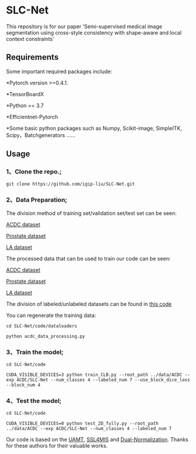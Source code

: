# SLC-Net
This repository is for our paper 'Semi-supervised medical image segmentation using cross-style
consistency with shape-aware and local context constraints'

## Requirements
Some important required packages include:

*Pytorch version >=0.4.1.

*TensorBoardX

*Python == 3.7

*Efficientnet-Pytorch

*Some basic python packages such as Numpy, Scikit-image, SimpleITK, Scipy，Batchgenerators ......

## Usage

### 1、Clone the repo.;
```
git clone https://github.com/igip-liu/SLC-Net.git
```

### 2、Data Preparation;

The division method of training set/validation set/test set can be seen:

[ACDC dataset](https://github.com/igip-liu/SLC-Net/tree/main/data/ACDC)

[Prostate dataset](https://github.com/igip-liu/SLC-Net/tree/main/data/Prostate)

[LA dataset](https://github.com/yulequan/UA-MT/tree/master/data)

The processed data that can be used to train our code can be seen:

[ACDC dataset](https://github.com/igip-liu/SLC-Net/tree/main/data/ACDC/data)

[Prostate dataset](https://github.com/igip-liu/SLC-Net/tree/main/data/Prostate/data)

[LA dataset](https://github.com/yulequan/UA-MT/tree/master/data)

The division of labeled/unlabeled datasets can be found in [this code](https://github.com/igip-liu/SLC-Net/blob/main/code/train_CLB.py)

You can regenerate the training data:
```
cd SLC-Net/code/dataloaders

python acdc_data_processing.py
```
### 3、Train the model;

```
cd SLC-Net/code

CUDA_VISIBLE_DEVICES=3 python train_CLB.py --root_path ../data/ACDC --exp ACDC/SLC-Net --num_classes 4 --labeled_num 7 --use_block_dice_loss --block_num 4
```
### 4、Test the model;
```
cd SLC-Net/code

CUDA_VISIBLE_DEVICES=0 python test_2D_fully.py --root_path ../data/ACDC --exp ACDC/SLC-Net --num_classes 4 --labeled_num 7
```
Our code is based on the [UAMT](https://github.com/yulequan/UA-MT), [SSL4MIS](https://github.com/HiLab-git/SSL4MIS) and [Dual-Normalization](https://github.com/zzzqzhou/Dual-Normalization). Thanks for these authors for their valuable works.
